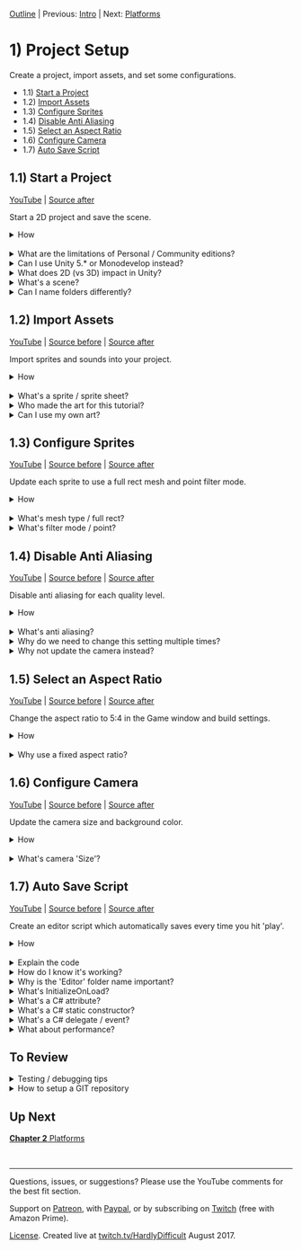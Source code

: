 [Outline](README.md) | Previous: [Intro](Intro.md) | Next: [Platforms](C2.md)

# 1) Project Setup

Create a project, import assets, and set some configurations.

 - 1.1) [Start a Project](#11-start-a-project)
 - 1.2) [Import Assets](#12-import-assets)
 - 1.3) [Configure Sprites](#13-configure-sprites)
 - 1.4) [Disable Anti Aliasing](#14-disable-anti-aliasing)
 - 1.5) [Select an Aspect Ratio](#15-select-an-aspect-ratio)
 - 1.6) [Configure Camera](#16-configure-camera)
 - 1.7) [Auto Save Script](#17-auto-save-script)
 
## 1.1) Start a Project

[YouTube]() | [Source after](https://github.com/hardlydifficult/2DUnityTutorial/archive/95fe96fefc55209471c2ce66db212cab7d4ff3b4.zip)

Start a 2D project and save the scene.

<details><summary>How</summary>

**Download the software**:

 - Download [Visual Studio Community 2017](https://www.visualstudio.com/).
   - There is an optional workload for 'Game development with Unity' which you should include.
 - Download [Unity 2017](https://unity3d.com/).
   - The free Personal edition has everything you need. 
   - You may be prompted to register / sign in.

<br>**Start a new project**:

 - Open Unity and create a project:
   - Select '2D' when creating a new project.
   - Enter a name/directory - the other options can be left at defaults.

<br>**Save the current scene**:

 - File -> 'Save Scenes'.
 - Save it as Assets/Scenes/**Level1**.

<hr></details><br>
<details><summary>What are the limitations of Personal / Community editions?</summary>

Almost none.

Unity Personal edition includes all the same engine features and performance that the Pro edition does.  There are a few minor differences; for example with the Personal edition you cannot set your own splash screen.  You can always upgrade later.

VS Community edition is very similiar.  Everything we will need is included for free with the Community edition.

Both Unity and Visual Studio have a clause in the agreement which says you must upgrade when you / your company starts to make enough money.  Unity requires a paid upgrade once you make $100,000 per year, and Visual Studio once you make $1,000,000 per year.

<hr></details>
<details><summary>Can I use Unity 5.* or Monodevelop instead?</summary>

No, Unity 5.* will not work with this tutorial. We will be using the Timeline Editor which was not fully released until 2017.  Because of this, you may get stuck on those sections, but the rest of the tutorial should work correctly.

Yes, you can use Monodevelop or Visual Studio, or any other IDE.

<hr></details>
<details><summary>What does 2D (vs 3D) impact in Unity?</summary>

Presenting the 2D vs 3D option when you create a new project suggests that this is a significant choice.  It's not, really... 2D just changes default settings on things like your camera.   Unity is a 3D engine; when creating 2D games, you're actually creating a 3D world where everything is very flat, but the camera looks straight ahead and the only rotation in the world is around the z axis.  

[More on 2D vs 3D from Unity](https://docs.unity3d.com/Manual/2Dor3D.html).

<hr></details>
<details><summary>What's a scene?</summary>

The Scene represents a collection of GameObjects and components (defined below) configured for a game level or menu screen.  For this tutorial, we are starting by creating part of Level 1.  Level 2, the menu, and other UI screens will be saved as separate scenes.  You can switch scenes via the SceneManager. We will cover this later in the tutorial. 

<hr></details>
<details><summary>Can I name folders differently?</summary>

Absolutely. Anywhere we mention a folder you can name it as you please, with one exception; "Editor", which is a special folder name with Unity.  Anything under that directory is run only when testing in the Unity editor.

More about [special folder names from Unity](https://docs.unity3d.com/Manual/SpecialFolders.html).

<hr></details>


## 1.2) Import Assets

[YouTube]() | [Source before](https://github.com/hardlydifficult/2DUnityTutorial/archive/95fe96fefc55209471c2ce66db212cab7d4ff3b4.zip) | [Source after](https://github.com/hardlydifficult/2DUnityTutorial/archive/661557efa406c565c0dcacc66b309a5746ed03d6.zip)

Import sprites and sounds into your project.

<details><summary>How</summary>

 - Download [all the assets](https://drive.google.com/open?id=0B2bFgoFxZ-alc0NUejM5cFF5N28) for this tutorial.
 - Create directory Assets/**Art**:
   - In the Project window, right click in the Assets directory and select New Folder.
   - You can use F2 to rename.
 - Drag/drop all the assets (images and sounds) into the folder you just created.
   - If you have a zip file, you may need to unzip to a temp directory before drag/drop will work.

<img src="https://i.imgur.com/jAoIu2T.png" width=300px />

<hr></details><br>
<details><summary>What's a sprite / sprite sheet?</summary>

A sprite is an image used in 2D games and for UI.  They may represent an object, part of an object, or a frame of an entity's animation, etc.  

A sprite sheet is a single image file that contains multiple individual sprites.  The sheet may use these sprites to represent different frames for an animation or to hold a collection of various object types (as is the case here).

<hr></details>
<details><summary>Who made the art for this tutorial?</summary>

We are using:
 - Kenney.nl's [Platformer Characters 1](https://kenney.nl/assets/platformer-characters-1)
 - Kenney.nl's [Platformer Pack Redux](https://kenney.nl/assets/platformer-pack-redux)
 - Kenney.nl's [Jumper Pack](https://kenney.nl/assets/jumper-pack)
 - Kenney.nl's [Kenny Fonts](https://kenney.nl/assets/kenney-fonts)
 - Kenney.nl's [Digital Audio](https://kenney.nl/assets/digital-audio)
 - BoxCat Games's [Epic Song](https://freemusicarchive.org/music/BoxCat_Games/Nameless_the_Hackers_RPG_Soundtrack/BoxCat_Games_-_Nameless-_the_Hackers_RPG_Soundtrack_-_10_Epic_Song)
 - ExplosiveJames made the Hammer

<hr></details>
<details><summary>Can I use my own art?</summary>

Of course. This tutorial only assumes that you are using sprites.  You can use any art you'd like in the game.

For sounds, we don't have many - just enough to introduce how they may be added to a game.  Unity supports many formats that you could use, including wav and mp3 you could use.

<br>Can I use sprite sheets?

Yes, but Unity occasionally has render issues while using sprite sheets.   Sprite sheets are an optimization technique that games use. Unity has a sprite packer feature that can be used to automatically create sprite sheets.  Once you are in the optimization phase of your project, you could look into the sprite packer to try and gain anything that might have been lost from using individual sprites instead.

<br>Can I use Vectors?

No.  Unity does not support vector graphics out of the box. You could look in the Asset Store for a third party solution.

<hr></details>


## 1.3) Configure Sprites

[YouTube]() | [Source before](https://github.com/hardlydifficult/2DUnityTutorial/archive/661557efa406c565c0dcacc66b309a5746ed03d6.zip) | [Source after](https://github.com/hardlydifficult/2DUnityTutorial/archive/cb9527525820b72f3a8dbff786153b92a6c2ebc4.zip)

Update each sprite to use a full rect mesh and point filter mode.

<details><summary>How</summary>

**Select all the sprites**:

 - Search by Type: **Texture** (not sprite!)

<img src=https://i.imgur.com/0rDoj6V.png width=300px>

 - Click on one and use Ctrl+A to select all.

<br>**Update import settings**:

 - In the Inspector, set Mesh Type: Full Rect.

<img src="https://i.imgur.com/Dhe3Nzt.png" width=300px />

 - Set Filter Mode: Point (no filter)

<img src="https://i.imgur.com/B0nqf75.png" width=300px />

 - 'Apply' changes.

<hr></details><br>
<details><summary>What's mesh type / full rect?</summary>

When a sprite is rendered to the screen, a combination of a mesh (like that used for 3D objects) outlining the sprite and transparency is used to draw the picture on-screen.  Tradeoffs here are beyond the scope of this tutorial.

 - Tight will attempt to better outline the sprite, using more polygons in the mesh.
 - Full Rect will use 2 triangles per sprite.

When using tiling on a sprite, Unity recommends updating the sprite sheet to use 'Full Rect'.  I don't have an example of issues that may arise from using 'Tight' instead, but here is the warning from Unity recommending 'Full Rect':

<img src="https://i.imgur.com/e9jE83B.png" width=300px />

<hr></details>
<details><summary>What's filter mode / point?</summary>

Using Point filter mode gets us closer to pixel-perfect sprites and prevents some visual glitches.

Filter mode of Bilinear or Trilinear blurs the image a bit in attempt to make smooth lines.  Often for a 2D game, we want control down to the pixel and this effect is not desirable.  Here's an example with the character sprite we will be using:

<img src="https://i.imgur.com/AYyx3Ma.png" width=150px />

<img src="https://i.imgur.com/8wMlM1S.png"  width=150px />

For sprite sheets, each object is often touching the one next to it.  Filter Mode Point prevents blending between one sprite and its neighbor.  The blending that occurs with other modes besides Point may lead to random lines showing up on-screen.  For example:

<img src="https://i.imgur.com/ZKqg5JP.png" width=300px />

<hr></details>


## 1.4) Disable Anti Aliasing

[YouTube]() | [Source before](https://github.com/hardlydifficult/2DUnityTutorial/archive/cb9527525820b72f3a8dbff786153b92a6c2ebc4.zip) | [Source after](https://github.com/hardlydifficult/2DUnityTutorial/archive/0c2993c651a60b56e583c80d1006f232c93539b3.zip)

Disable anti aliasing for each quality level.

<details><summary>How</summary>

**Disable anti aliasing**:

 - Open menu Edit -> Project Settings -> Quality.
 - In the Inspector:
   - Anti Aliasing: Disabled

<img src="https://i.imgur.com/auHPjbi.png" width=300px />

<br>**Repeat for each quality 'Level'**:

   - Click on the row to modify (e.g., 'Very High').
   - Update Anti Aliasing if needed.

<img src="https://i.imgur.com/KYym6V0.png" width=300px />

 - Click 'Ultra' to resume testing with the best settings.

<hr></details><br>
<details><summary>What's anti aliasing?</summary>

Anti aliasing is a technique used to smooth jagged edges as shown here:

<img src="https://qph.ec.quoracdn.net/main-qimg-10856ecbea4f439fb9fb751d41ff704a" width=150px />

Disabling anti aliasing gets us closer to pixel-perfect sprites and prevents some visual glitches, particularly when using sprite sheets. Like changing the filter mode to Point, we do this when working with sprites because we often want control over images down to the pixel.

<hr></details>
<details><summary>Why do we need to change this setting multiple times?</summary>

The highlighted 'Level' is what you are testing with at the moment.  It will default to Ultra.  The green checkboxes represent the default quality level for different build types.  To avoid artifacts, we disable anti aliasing in every level and then switch back to Ultra so that we are testing with the best settings.

<hr></details>
<details><summary>Why not update the camera instead?</summary>

The camera in your scene has an option to disable 'Allow MSAA'.  Disabling this will turn off Anti Aliasing, as we did above.  Since Anti Aliasing is disabled in the project settings, this checkbox has no effect.

You could opt to disable Anti Aliasing in the camera and not in the project settings; however, if you do, be sure that the cameras you use in other scenes have the same settings.

<hr></details>

## 1.5) Select an Aspect Ratio

[YouTube]() | [Source before](https://github.com/hardlydifficult/2DUnityTutorial/archive/0c2993c651a60b56e583c80d1006f232c93539b3.zip) | [Source after](https://github.com/hardlydifficult/2DUnityTutorial/archive/5ac85f3ad1388fd306d6cbf05a6b47d75fc67c9e.zip)

Change the aspect ratio to 5:4 in the Game window and build settings.

<details><summary>How</summary>

**Game window**:

 - In the Game window:
    - Change 'Free Aspect' to 5:4.

<img src="https://i.imgur.com/MTnZtu4.png" width=300px />

<br>**Build settings**:

 - Open menu File -> Build Settings.
   - Select the desired platform and click 'Player Settings'.

<img src="https://i.imgur.com/R1B43yZ.png" width=300px />

 - In the Inspector:
   - Set the supported resolution **or** aspect ratio.
 
PC:

<img src="https://i.imgur.com/to0M9sA.png" width=300px />


Web GL: 

<img src="https://i.imgur.com/NhCWDTp.png" width=300px />

<hr></details><br>
<details><summary>Why use a fixed aspect ratio?</summary>

We are building a game with a fixed display.  The camera is not going to follow the character, which will simplify the game and level design for this tutorial.  With a fixed aspect ratio, we can design a scene without any camera movement and be sure everyone has the same experience.

The white box here represents the area that players will see:

<img src="https://i.imgur.com/eIq2LD2.png" width=300px />

Different resolutions will scale the display larger or smaller, but everyone will see the same amount of the world.

5:4 was an arbitrary choice; use anything you'd like.

<hr></details>


## 1.6) Configure Camera

[YouTube]() | [Source before](https://github.com/hardlydifficult/2DUnityTutorial/archive/5ac85f3ad1388fd306d6cbf05a6b47d75fc67c9e.zip) | [Source after](https://github.com/hardlydifficult/2DUnityTutorial/archive/3afc4bcb1bf60c00d7dd13b0e358da17b03fac80.zip)

Update the camera size and background color.

<details><summary>How</summary>

 - In the Hierarchy window:
   - Select the 'Main Camera'.
 - In the Inspector:
   - Set Size: 10

<img src="https://i.imgur.com/PmeoqG7.png" width=300px />

 - Change the 'Background' color to black.

<img src="https://i.imgur.com/QKGcl9o.png" width=300px />

<hr></details><br>
<details><summary>What's camera 'Size'?</summary>

By default, 2D games use 'Projection: Orthographic'.  This means that the camera does not consider perspective, which is the ability to see more of the world the further it is from your eye. 

For an Orthographic camera, the amount of the world visible is driven by a special 'Size' property. 'Size' defines how much of the world is visible vertically.  Then the aspect ratio is used to determine how much to display horizontally.

The amount of the world visible with a perspective camera, as used in 3D, is driven by its position.  

We used size to zoom out so that more of the world is visible on-screen.  In the Scene, the white box representing the viewable area has grown.

<hr></details>


## 1.7) Auto Save Script 

[YouTube]() | [Source before](https://github.com/hardlydifficult/2DUnityTutorial/archive/3afc4bcb1bf60c00d7dd13b0e358da17b03fac80.zip) | [Source after](https://github.com/hardlydifficult/2DUnityTutorial/archive/6d5419dfad076bb91221446e8fe4995107efa6c2.zip)

Create an editor script which automatically saves every time you hit 'play'.

<details><summary>How</summary>

 - In the Project window Assets folder:
   - Right click Create -> New Folder 
   - Name it **Code**
 - Create folder Assets/Code/**Editor**.
 - In the Assets/Code/Editor directory:
   - Select Create -> C# Script
   - Name it **AutoSave**
 - Double click to open the file in Visual Studio.
 - Paste in the the following source code:
   - Or view the [full version](https://github.com/hardlydifficult/2DUnityTutorial/blob/6d5419dfad076bb91221446e8fe4995107efa6c2/Assets/Code/Editor/AutoSave.cs) with comments.


```csharp
using UnityEditor;
using UnityEditor.SceneManagement;

[InitializeOnLoad]
public class AutoSave
{ 
  static AutoSave()
  {
    EditorApplication.playmodeStateChanged
      += OnPlaymodeStateChanged;
  }

  static void OnPlaymodeStateChanged()
  {
    if(EditorApplication.isPlaying == false)
    {
      EditorSceneManager.SaveOpenScenes();
    }
  }
}
```


<hr></details><br>
<details><summary>Explain the code</summary>

using clauses at the top of a file brings APIs into scope.  Used for:

 - UnityEditor.EditorApplication (so we can simply write EditorApplication)
 - UnityEditor.InitializeOnLoad
 - UnityEditor.SceneManagement.EditorSceneManager

```csharp
using UnityEditor;
using UnityEditor.SceneManagement;
```

This is a Unity-specific, editor-only attribute that enables the script.  The static constructor of any class with this attribute is executed before anything else in the game.

```csharp
[InitializeOnLoad]
```

The name of this class is irrelevant, as we will never access it from another class.  The only entry point is the static constructor via InitializeOnLoad.

public is optional here.  Used for consistency.

```csharp
public class AutoSave
{
```

This is a static constructor which will be called before the game begins c/o InitializeOnLoad.

```csharp
  static AutoSave()
  {
```

Here we register for a Unity event which will call the method below when the game begins while in the Unity editor.  This event also fires when the game is paused or stopped.

We don't need to deregister the event.  Occasionally, Unity will terminate and restart this script, but otherwise we always want AutoSave to be running.

```csharp
    EditorApplication.playmodeStateChanged
      += OnPlaymodeStateChanged;
  }
```

This method is called by the event registered above when the game is played, paused, or stopped.

```csharp
  static void OnPlaymodeStateChanged()
  {
```

Since this event is called for more than just when play begins, we attempt to skip saving when it's clear it's not needed.  Changes made while in play mode are not saved, so we know that save happens when play begins; therefore, we don't need to try when pausing or stopping.

This script would work without this if statement.

```csharp
    if(EditorApplication.isPlaying == false)
    {
```

This is the Unity API for saving.

```
      EditorSceneManager.SaveOpenScenes();
    }
  }
}
```

</details>
<details><summary>How do I know it's working?</summary>

AutoSave is a script which will only run while testing in the Unity Editor.  Every time you hit play, the scene and project will save just before play begins.

You can confirm the save is working by noting the * in Unity's title.  This * indicates unsaved changes and should now go away every time you click play.

<hr></details>
<details><summary>Why is the 'Editor' folder name important?</summary>

Unity uses special folder names to drive certain capabilities.  Any script under a folder named "Editor" will only run while testing in the Unity editor (vs in your built game).

[Read more](
https://docs.unity3d.com/Manual/SpecialFolders.html) from Unity.

<hr></details>
<details><summary>What's InitializeOnLoad?</summary>

InitializeOnLoad is a Unity-specific attribute that enables the script. The static constructor of any class with this attribute is executed before anything else in the game.

InitializeOnLoad is an editor-only script and is found under the UnityEditor namespace.

</details>
<details><summary>What's a C# attribute?</summary>

Attributes in C# are metadata added to classes, fields, or methods that may be queried by other classes.  In the AutoSave script, InitializeOnLoad is used to ensure the static constructor on our AutoSave class is called when the game begins.

There are many [standard C# attributes](https://docs.microsoft.com/en-us/dotnet/csharp/programming-guide/concepts/attributes/index) and [Unity-specific attributes](https://www.tallior.com/unity-attributes/) that may be used.  Here are examples of several attributes you might use:

```csharp
using UnityEngine;
using UnityEngine.Networking;

// Tells unity that this component only works
// if the GameObject also has a SpriteRenderer
[RequireComponent(typeof(SpriteRenderer))]
public class MyClassName : MonoBehaviour
{
  // Tells unity this field can be modified
  // in the inspector
  [SerializeField]
  // Limits the values you can enter 
  // in the inspector
  [Range(1, 10)]
  int count;

  // Used for multiplayer games to sync 
  // method calls
  [ClientRpc]
  void MyMethod() { }
}
```

<hr></details>
<details><summary>What's a C# static constructor?</summary>

A static constructor is a private static method named the same as the class, with no parameters and no return type.

Every object in C# may include a static constructor. This applies to static and non-static classes.  A static constructor is guaranteed to be called once (and only once).  The constructor will run before the first object is instantiated, a field is accessed, or a method is called (i.e., it happens before you touch the class).  You never call the static constructor directly.

```csharp
public class MyClassName 
{
  static MyClassName() 
  {
    // This is executed once automatically, before we do 
    // anything else with MyClassName.
  }
}
```
<hr></details>
<details><summary>What's a C# delegate / event?</summary>

A delegate in C# is an object representing method(s) to call at a later time. You may encounter delegates under the following names: Events, Action, Func, and delegate. Under the hood, these are all implemented with a 'multicast delegate'.  

When a method is added to a delegate to be called later, this is referred to as 'subscribing'.  'Multicast delegate' means that any number of methods may subscribe to the same delegate.  We use += when subscribing so as not to overwrite any other subscribers.

```csharp
EditorApplication.playmodeStateChanged += OnPlaymodeStateChanged;
```

If the owner of the delegate (EditorApplication in the example above) may outlive the subscriber, the subscriber should unsubscribe when it's destroyed.  Also, any time you are no longer interested in future updates, unsubscribe.  We do this with -= to remove our method and leave any remaining methods subscribed.

```csharp
EditorApplication.playmodeStateChanged -= OnPlaymodeStateChanged;
```

Events are a common use case for delegates.  For example, you may have a GameManager with a field for Points include an event "onPointsChange".  Other components/systems in the game, such as Achievements and the UI, may subscribe to the onPointsChange event.  When a player earns points, a method in Achievements is then called which can consider awarding a high score achievement, and a method in the UI is called to refresh what the player sees on-screen.  This way, those components only need to refresh when something has changed as opposed to checking the current state each frame.

```csharp
using System;
using UnityEngine;

public static class GameManager
{
  public static event Action onPointsChange;
  static int _points;
  public static int points
  {
    get
    {
      return _points;
    }
    set
    {
      _points = value;
      if(onPointsChange != null)
      {
        onPointsChange();
      }
    }
  }
}

public class MyCustomComponent : MonoBehaviour
{
  protected void Awake()
  {
    GameManager.onPointsChange 
      += GameManager_onPointsChange; 
  }

  protected void OnDestroy()
  {
    GameManager.onPointsChange
      -= GameManager_onPointsChange;
  }

  void GameManager_onPointsChange()
  {
    // React to points changing
  }
}
```

<hr></details>
<details><summary>What about performance?</summary>

As an editor script, this logic is not included in the game you release.  Saving is incremental, so there is very little time wasted when there is nothing new to save.  Unless you're one of the lucky ones who never sees Unity crash, this script is absolutely worth the time tradeoff.

<hr></details>

## To Review

<details><summary>Testing / debugging tips</summary>

 - Drag / drop a sprite into the scene:  
   - Zoom in to get a good look. 
   - Try changing settings, such as changing the filter mode, to see what is impacted.
   - When finished, select the GameObject that was created in the Hierarchy window and hit Delete.
 - Aspect Ratio may need to be set again later. 
   - Aspect Ratio is an editor setting. Certain events will cause the aspect ratio to reset, such as testing another project.  Just note that this may happen, and change the aspect ratio back if it does.
 - You could add more assets.  We are especially light on sounds.  
   - You do not need to follow our guide exactly.  Use your own art and sounds. When we start implementing mechanics, you can deviate there as well to create something unique.

<hr></details>

<details><summary>How to setup a GIT repository</summary>

You may want to use GIT for your project's version control.  I recommend this even if you are working alone, as when something goes wrong - and it will - you can diff against previous versions to help narrow down the issue.

Github is free for public open-source projects like the code used in this tutorial.  Other services work basically the same, including Gitlab, which I use for free private repositories.

 - On Github's website, click the plus to create a new Repository.
   - Select Unity for the gitignore file.

<img src=https://i.imgur.com/x42fqWe.png width=300px>

Once the project is created, hit the Clone button to get the repository's URL.

<img src=https://i.imgur.com/knuD9vt.png width=300px>

 - Install GIT
   - You can use the [command line tools](https://git-scm.com/download/win) or a GUI such [GitExtensions](https://gitextensions.github.io/). 

The following steps are written for the command line, but if using a GUI just look for the same keywords.

 - Open command prompt
 - Change directory to your project
 - Run the following commands:

```
git init
git remote add origin <Your repository's URL>
git pull
git push --set-upstream origin master
```

Now anytime you want to check in changes, run the following:

```
git add .
git commit
git push 
```

<hr></details>

## Up Next

[**Chapter 2** Platforms](C2.md)


<br><hr>

Questions, issues, or suggestions?  Please use the YouTube comments for the best fit section.

Support on [Patreon](https://www.patreon.com/HardlyDifficult), with [Paypal](https://u.muxy.io/tip/HardlyDifficult), or by subscribing on [Twitch](https://www.twitch.tv/HardlyDifficult) (free with Amazon Prime).
 
[License](TODO). Created live at [twitch.tv/HardlyDifficult](https://www.twitch.tv/HardlyDifficult) August 2017.  